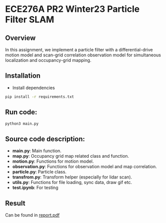 # ECE276A PR2 Winter23 Particle Filter SLAM

## Overview
In this assignment, we implement a particle filter with a differential-drive motion model and scan-grid correlation observation model for simultaneous localization and occupancy-grid mapping.

## Installation
- Install dependencies
```bash
pip install -r requirements.txt
```

## Run code:
```bash
python3 main.py
```


## Source code description:
- **main.py**: Main function.
- **map.py**: Occupancy grid map related class and function.
- **motion.py**: Functions for motion model.
- **observation.py**: Functions for observation model and map correlation.
- **particle.py**: Particle class.
- **transfrom.py**: Transform helper (especially for lidar scan).
- **utils.py**: Functions for file loading, sync data, draw gif etc.
- **test.ipynb**: For testing


## Result
Can be found in [report.pdf](./report.pdf)

